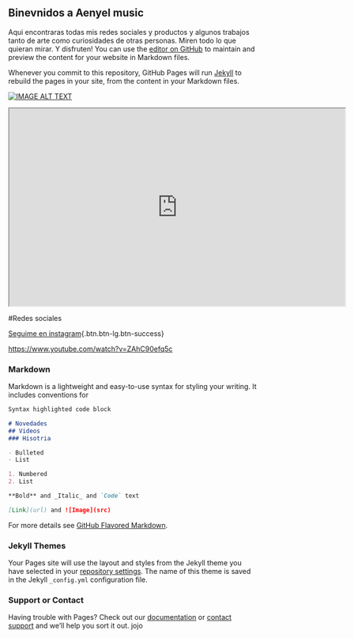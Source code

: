 ## Binevnidos a Aenyel music

Aqui encontraras todas mis redes sociales  y productos y algunos trabajos tanto de arte como curiosidades de otras personas. Miren todo lo que quieran mirar. Y disfruten!
You can use the [editor on GitHub](https://github.com/aenyel/Aenyel-web/edit/gh-pages/index.md) to maintain and preview the content for your website in Markdown files.

Whenever you commit to this repository, GitHub Pages will run [Jekyll](https://jekyllrb.com/) to rebuild the pages in your site, from the content in your Markdown files.

[![IMAGE ALT TEXT](http://img.youtube.com/vi/ZAhC90efq5c/0.jpg)](http://www.youtube.com/watch?v=ZAhC90efq5c " i will always love you by aenyel")


<iframe width="680" height="400" src="https://www.youtube.com/embed/ZAhC90efq5c" frameborder="2" allow="accelerometer; autoplay; encrypted-media; gyroscope; picture-in-picture" allowfullscreen></iframe>

#Redes sociales

[Seguime en instagram](https://www.instagram.com/aenyelsongs/){.btn.btn-lg.btn-success}

https://www.youtube.com/watch?v=ZAhC90efq5c

### Markdown

Markdown is a lightweight and easy-to-use syntax for styling your writing. It includes conventions for

```markdown
Syntax highlighted code block

# Novedades
## Videos
### Hisotria

- Bulleted
- List

1. Numbered
2. List

**Bold** and _Italic_ and `Code` text

[Link](url) and ![Image](src)
```

For more details see [GitHub Flavored Markdown](https://guides.github.com/features/mastering-markdown/).

### Jekyll Themes

Your Pages site will use the layout and styles from the Jekyll theme you have selected in your [repository settings](https://github.com/aenyel/Aenyel-web/settings/pages). The name of this theme is saved in the Jekyll `_config.yml` configuration file.

### Support or Contact

Having trouble with Pages? Check out our [documentation](https://docs.github.com/categories/github-pages-basics/) or [contact support](https://support.github.com/contact) and we’ll help you sort it out. jojo

